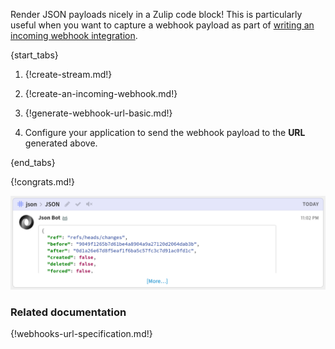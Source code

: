Render JSON payloads nicely in a Zulip code block! This is
particularly useful when you want to capture a webhook payload as part
of [writing an incoming webhook
integration](/api/incoming-webhooks-overview).

{start_tabs}

1. {!create-stream.md!}

1. {!create-an-incoming-webhook.md!}

1. {!generate-webhook-url-basic.md!}

1. Configure your application to send the webhook
    payload to the **URL** generated above.

{end_tabs}

{!congrats.md!}

![](/static/images/integrations/json/001.png)

### Related documentation

{!webhooks-url-specification.md!}
